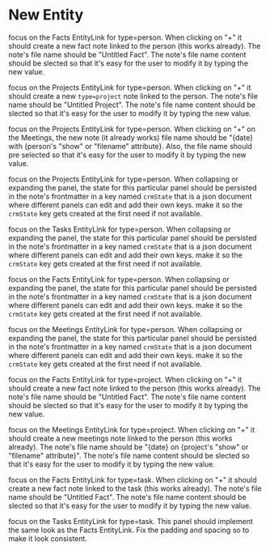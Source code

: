 # New Entity

focus on the Facts EntityLink for type=person. When clicking on "+" it should create a new fact note linked to the person (this works already). The note's file name should be "Untitled Fact". The note's file name content should be slected so that it's easy for the user to modify it by typing the new value.

focus on the Projects EntityLink for type=person. When clicking on "+" it should create a new `type=project` note linked to the person. The note's file name should be "Untitled Project". The note's file name content should be slected so that it's easy for the user to modify it by typing the new value.

focus on the Projects EntityLink for type=person. When clicking on "+" on the Meetings, the new note (it already works) file name should be "{date} with {person's "show" or "filename" attribute}. Also, the file name should pre selected so that it's easy for the user to modify it by typing the new value.

focus on the Projects EntityLink for type=person. When collapsing or expanding the panel, the state for this particular panel should be persisted in the note's frontmatter in a key named `crmState` that is a json document where different panels can edit and add their own keys. make it so the `crmState` key gets created at the first need if not available.

focus on the Tasks EntityLink for type=person. When collapsing or expanding the panel, the state for this particular panel should be persisted in the note's frontmatter in a key named `crmState` that is a json document where different panels can edit and add their own keys. make it so the `crmState` key gets created at the first need if not available.

focus on the Facts EntityLink for type=person. When collapsing or expanding the panel, the state for this particular panel should be persisted in the note's frontmatter in a key named `crmState` that is a json document where different panels can edit and add their own keys. make it so the `crmState` key gets created at the first need if not available.

focus on the Meetings EntityLink for type=person. When collapsing or expanding the panel, the state for this particular panel should be persisted in the note's frontmatter in a key named `crmState` that is a json document where different panels can edit and add their own keys. make it so the `crmState` key gets created at the first need if not available.

focus on the Facts EntityLink for type=project. When clicking on "+" it should create a new fact note linked to the person (this works already). The note's file name should be "Untitled Fact". The note's file name content should be slected so that it's easy for the user to modify it by typing the new value.

focus on the Meetings EntityLink for type=project. When clicking on "+" it should create a new meetings note linked to the person (this works already). The note's file name should be "{date} on {project's "show" or "filename" attribute}". The note's file name content should be slected so that it's easy for the user to modify it by typing the new value.

focus on the Facts EntityLink for type=task. When clicking on "+" it should create a new fact note linked to the task (this works already). The note's file name should be "Untitled Fact". The note's file name content should be slected so that it's easy for the user to modify it by typing the new value.

focus on the Tasks EntityLink for type=task. This panel should implement the same look as the Facts EntityLink. Fix the padding and spacing so to make it look consistent.
